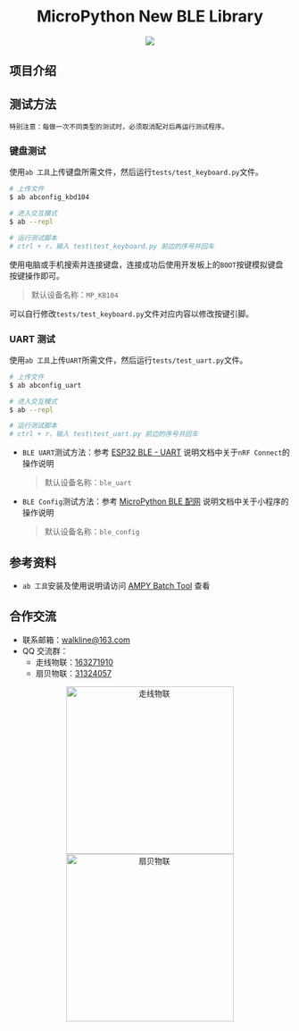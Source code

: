 <h1 align="center">MicroPython New BLE Library</h1>

<p align="center"><img src="https://img.shields.io/badge/Licence-MIT-green.svg?style=for-the-badge" /></p>

## 项目介绍

## 测试方法

	特别注意：每做一次不同类型的测试时，必须取消配对后再运行测试程序。

### 键盘测试

使用`ab 工具`上传键盘所需文件，然后运行`tests/test_keyboard.py`文件。

```bash
# 上传文件
$ ab abconfig_kbd104

# 进入交互模式
$ ab --repl

# 运行测试脚本
# ctrl + r，输入 test\test_keyboard.py 前边的序号并回车
```

使用电脑或手机搜索并连接键盘，连接成功后使用开发板上的`BOOT`按键模拟键盘按键操作即可。

> 默认设备名称：`MP_KB104`

可以自行修改`tests/test_keyboard.py`文件对应内容以修改按键引脚。

### UART 测试

使用`ab 工具`上传`UART`所需文件，然后运行`tests/test_uart.py`文件。

```bash
# 上传文件
$ ab abconfig_uart

# 进入交互模式
$ ab --repl

# 运行测试脚本
# ctrl + r，输入 test\test_uart.py 前边的序号并回车
```

* `BLE UART`测试方法：参考 [ESP32 BLE - UART](https://gitee.com/walkline/esp32-ble-uart) 说明文档中关于`nRF Connect`的操作说明

	> 默认设备名称：`ble_uart`

* `BLE Config`测试方法：参考 [MicroPython BLE 配网](https://gitee.com/walkline/micropython_ble_config) 说明文档中关于小程序的操作说明

	> 默认设备名称：`ble_config`

## 参考资料

* `ab 工具`安装及使用说明请访问 [AMPY Batch Tool](https://gitee.com/walkline/a-batch-tool) 查看

## 合作交流

* 联系邮箱：<walkline@163.com>
* QQ 交流群：
	* 走线物联：[163271910](https://jq.qq.com/?_wv=1027&k=xtPoHgwL)
	* 扇贝物联：[31324057](https://jq.qq.com/?_wv=1027&k=yp4FrpWh)

<p align="center"><img src="https://gitee.com/walkline/WeatherStation/raw/docs/images/qrcode_walkline.png" width="300px" alt="走线物联"><img src="https://gitee.com/walkline/WeatherStation/raw/docs/images/qrcode_bigiot.png" width="300px" alt="扇贝物联"></p>
